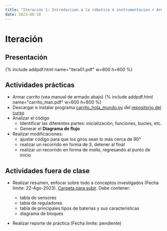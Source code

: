 ```yaml
---
title: "Iteración 1: Introduccion a la robotica e instrumentacion + Armado de carrito con ESP32"
date: 2023-08-10
---
```


# Iteración

## Presentación
{% include addpdf.html name="itera01.pdf" w=800 h=600 %}

## Actividades prácticas
* Armar carrito (vea manual de armado abajo)
{% include addpdf.html name="carrito_man.pdf" w=600 h=800 %}
* Descargar e instalar programa [carrito_hola_mundo.py](https://github.com/ma-robles/robotica_2024-1/tree/main/progs) del [repositorio del curso](https://github.com/ma-robles/robotica_2024-1/)
* Analizar el código
  - Identificar las diferentes partes: inicialización, funciones, bucles, etc.
  - Generar el **Diagrama de flujo**
* Realizar modificaciones:
  - ajustar código para que los giros sean lo más cerca de 90°
  - realizar un recorrido en forma de *S*, detener al final
  - realizar un recorrido en forma de *malla*, regresando al punto de inicio

## Actividades fuera de clase
* Realizar resumen, enfocar sobre todo a conceptos investigados (Fecha limite: 22-Ago-2023). [Carpeta para subir](https://drive.google.com/drive/folders/10DgO2EyY_KpVo28MBtVwoafMr8keWMGh?usp=drive_link). Debe contener:
  - tabla de sensores
  - tabla de reguladores
  - tabla de principales tipos de baterias y sus caracteristicas
  - diagrama de bloques
	
* Realizar reporte de práctica (Fecha limite: pendiente)
